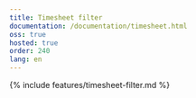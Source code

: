 ```yaml
---
title: Timesheet filter
documentation: /documentation/timesheet.html
oss: true
hosted: true
order: 240
lang: en
---
```


{% include features/timesheet-filter.md %}
